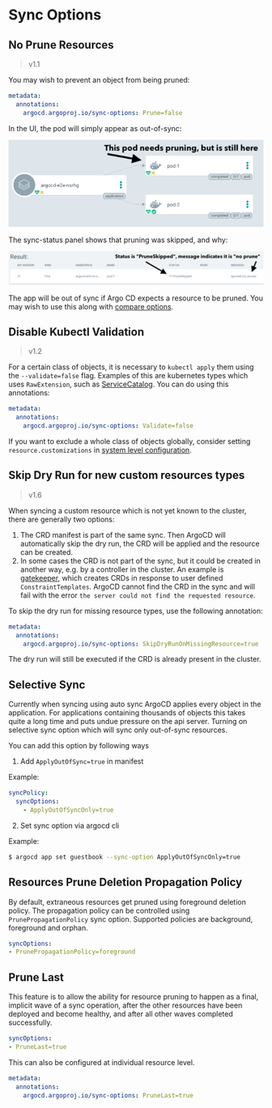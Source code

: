 # Sync Options

## No Prune Resources

>v1.1

You may wish to prevent an object from being pruned:

```yaml
metadata:
  annotations:
    argocd.argoproj.io/sync-options: Prune=false
```

In the UI, the pod will simply appear as out-of-sync:

![sync option no prune](../assets/sync-option-no-prune.png)


The sync-status panel shows that pruning was skipped, and why:

![sync option no prune](../assets/sync-option-no-prune-sync-status.png)

The app will be out of sync if Argo CD expects a resource to be pruned. You may wish to use this along with [compare options](compare-options.md).

## Disable Kubectl Validation

>v1.2

For a certain class of objects, it is necessary to `kubectl apply` them using the `--validate=false` flag. Examples of this are kubernetes types which uses `RawExtension`, such as [ServiceCatalog](https://github.com/kubernetes-incubator/service-catalog/blob/master/pkg/apis/servicecatalog/v1beta1/types.go#L497). You can do using this annotations:


```yaml
metadata:
  annotations:
    argocd.argoproj.io/sync-options: Validate=false
```

If you want to exclude a whole class of objects globally, consider setting `resource.customizations` in [system level configuration](../user-guide/diffing.md#system-level-configuration). 
    
## Skip Dry Run for new custom resources types

>v1.6

When syncing a custom resource which is not yet known to the cluster, there are generally two options:

1) The CRD manifest is part of the same sync. Then ArgoCD will automatically skip the dry run, the CRD will be applied and the resource can be created.
2) In some cases the CRD is not part of the sync, but it could be created in another way, e.g. by a controller in the cluster. An example is [gatekeeper](https://github.com/open-policy-agent/gatekeeper),
which creates CRDs in response to user defined `ConstraintTemplates`. ArgoCD cannot find the CRD in the sync and will fail with the error `the server could not find the requested resource`.

To skip the dry run for missing resource types, use the following annotation:

```yaml
metadata:
  annotations:
    argocd.argoproj.io/sync-options: SkipDryRunOnMissingResource=true
```

The dry run will still be executed if the CRD is already present in the cluster.

## Selective Sync

Currently when syncing using auto sync ArgoCD applies every object in the application. 
For applications containing thousands of objects this takes quite a long time and puts undue pressure on the api server.
Turning on selective sync option which will sync only out-of-sync resources. 

You can add this option by following ways

1) Add `ApplyOutOfSync=true` in manifest

Example:

```yaml
syncPolicy:
  syncOptions:
    - ApplyOutOfSyncOnly=true
``` 

2) Set sync option via argocd cli

Example:

```bash
$ argocd app set guestbook --sync-option ApplyOutOfSyncOnly=true
```

## Resources Prune Deletion Propagation Policy

By default, extraneous resources get pruned using foreground deletion policy. The propagation policy can be controlled
using `PrunePropagationPolicy` sync option. Supported policies are background, foreground and orphan.

```yaml
syncOptions:
- PrunePropagationPolicy=foreground
```

## Prune Last

This feature is to allow the ability for resource pruning to happen as a final, implicit wave of a sync operation, 
after the other resources have been deployed and become healthy, and after all other waves completed successfully. 

```yaml
syncOptions:
- PruneLast=true
```

This can also be configured at individual resource level.
```yaml
metadata:
  annotations:
    argocd.argoproj.io/sync-options: PruneLast=true
```

